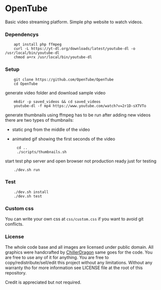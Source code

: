 # OpenTube
Basic video streaming platform. Simple php website to watch videos.

### Dependencys

        apt install php ffmpeg
        curl -L https://yt-dl.org/downloads/latest/youtube-dl -o /usr/local/bin/youtube-dl
        chmod a+rx /usr/local/bin/youtube-dl

### Setup

        git clone https://github.com/OpenTube/OpenTube
        cd OpenTube

generate video folder and download sample video

        mkdir -p saved_videos && cd saved_videos
        youtube-dl -f mp4 https://www.youtube.com/watch?v=2r1D-sXTVTo

generate thumbnails using ffmpeg
has to be run after adding new videos
there are two types of thumbnails:
- static png from the middle of the video
- animated gif showing the first seconds of the video

        cd ..
        ./scripts/thumbnails.sh

start test php server and open browser
not production ready just for testing

        ./dev.sh run

### Test

        ./dev.sh install
        ./dev.sh test

### Custom css

You can write your own css at ``css/custom.css`` if you want to avoid git conflicts.

### License

The whole code base and all images are licensed under public domain.
All graphics were handcrafted by [ChillerDragon](https://github.com/ChillerDragon) same goes for the code.
You are free to use any of it for anything. You are free to copy/redistribute/sell/edit this project without any limitations. Without any warranty tho for more information see LICENSE file at the root of this repository.

Credit is appreciated but not required.
